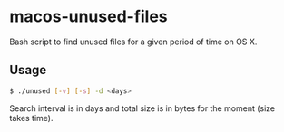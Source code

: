# macos-unused-files

Bash script to find unused files for a given period of time on OS X.

## Usage

```bash
$ ./unused [-v] [-s] -d <days>
```

Search interval is in days and total size is in bytes for the moment (size takes time).
